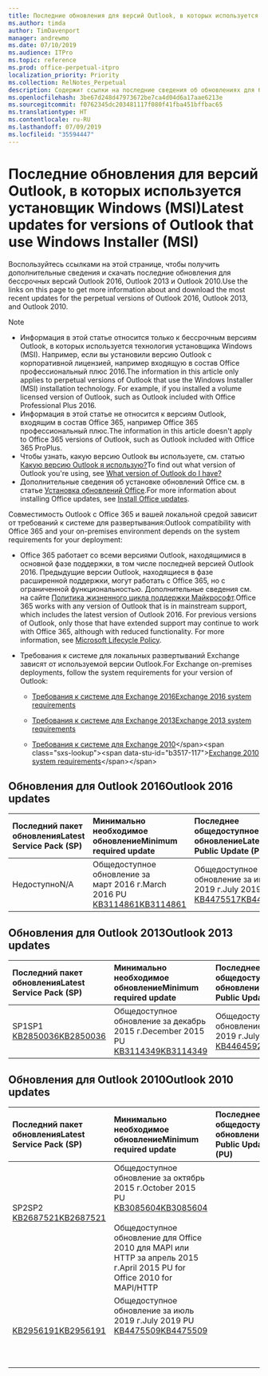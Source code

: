 ```yaml
---
title: Последние обновления для версий Outlook, в которых используется установщик Windows (MSI)
ms.author: timda
author: TimDavenport
manager: andrewmo
ms.date: 07/10/2019
ms.audience: ITPro
ms.topic: reference
ms.prod: office-perpetual-itpro
localization_priority: Priority
ms.collection: RelNotes_Perpetual
description: Содержит ссылки на последние сведения об обновлениях для бессрочных версий Outlook 2016, Outlook 2013 и Outlook 2010 для ИТ-специалистов
ms.openlocfilehash: 3be67d248d47973672be7ca4d04d6a17aae6213e
ms.sourcegitcommit: f0762345dc203481117f080f41fba451bffbac65
ms.translationtype: HT
ms.contentlocale: ru-RU
ms.lasthandoff: 07/09/2019
ms.locfileid: "35594447"
---
```

# <a name="latest-updates-for-versions-of-outlook-that-use-windows-installer-msi"></a><span data-ttu-id="b3517-103">Последние обновления для версий Outlook, в которых используется установщик Windows (MSI)</span><span class="sxs-lookup"><span data-stu-id="b3517-103">Latest updates for versions of Outlook that use Windows Installer (MSI)</span></span>

<span data-ttu-id="b3517-104">Воспользуйтесь ссылками на этой странице, чтобы получить дополнительные сведения и скачать последние обновления для бессрочных версий Outlook 2016, Outlook 2013 и Outlook 2010.</span><span class="sxs-lookup"><span data-stu-id="b3517-104">Use the links on this page to get more information about and download the most recent updates for the perpetual versions of Outlook 2016, Outlook 2013, and Outlook 2010.</span></span>
  
> [!NOTE]
> - <span data-ttu-id="b3517-p101">Информация в этой статье относится только к бессрочным версиям Outlook, в которых используется технология установщика Windows (MSI). Например, если вы установили версию Outlook с корпоративной лицензией, например входящую в состав Office профессиональный плюс 2016.</span><span class="sxs-lookup"><span data-stu-id="b3517-p101">The information in this article only applies to perpetual versions of Outlook that use the Windows Installer (MSI) installation technology. For example, if you installed a volume licensed version of Outlook, such as Outlook included with Office Professional Plus 2016.</span></span>
> - <span data-ttu-id="b3517-107">Информация в этой статье не относится к версиям Outlook, входящим в состав Office 365, например Office 365 профессиональный плюс.</span><span class="sxs-lookup"><span data-stu-id="b3517-107">The information in this article doesn't apply to Office 365 versions of Outlook, such as Outlook included with Office 365 ProPlus.</span></span>
> - <span data-ttu-id="b3517-108">Чтобы узнать, какую версию Outlook вы используете, см. статью [Какую версию Outlook я использую?](https://support.office.com/article/b3a9568c-edb5-42b9-9825-d48d82b2257c)</span><span class="sxs-lookup"><span data-stu-id="b3517-108">To find out what version of Outlook you're using, see [What version of Outlook do I have?](https://support.office.com/article/b3a9568c-edb5-42b9-9825-d48d82b2257c)</span></span>
> - <span data-ttu-id="b3517-109">Дополнительные сведения об установке обновлений Office см. в статье [Установка обновлений Office](https://support.office.com/article/2ab296f3-7f03-43a2-8e50-46de917611c5).</span><span class="sxs-lookup"><span data-stu-id="b3517-109">For more information about installing Office updates, see [Install Office updates](https://support.office.com/article/2ab296f3-7f03-43a2-8e50-46de917611c5).</span></span> 
  
<span data-ttu-id="b3517-110">Совместимость Outlook с Office 365 и вашей локальной средой зависит от требований к системе для развертывания:</span><span class="sxs-lookup"><span data-stu-id="b3517-110">Outlook compatibility with Office 365 and your on-premises environment depends on the system requirements for your deployment:</span></span>
  
- <span data-ttu-id="b3517-p102">Office 365 работает со всеми версиями Outlook, находящимися в основной фазе поддержки, в том числе последней версией Outlook 2016. Предыдущие версии Outlook, находящиеся в фазе расширенной поддержки, могут работать с Office 365, но с ограниченной функциональностью. Дополнительные сведения см. на сайте [Политика жизненного цикла поддержки Майкрософт](https://support.microsoft.com/lifecycle).</span><span class="sxs-lookup"><span data-stu-id="b3517-p102">Office 365 works with any version of Outlook that is in mainstream support, which includes the latest version of Outlook 2016. For previous versions of Outlook, only those that have extended support may continue to work with Office 365, although with reduced functionality. For more information, see [Microsoft Lifecycle Policy](https://support.microsoft.com/lifecycle).</span></span>
    
- <span data-ttu-id="b3517-114">Требования к системе для локальных развертываний Exchange зависят от используемой версии Outlook.</span><span class="sxs-lookup"><span data-stu-id="b3517-114">For Exchange on-premises deployments, follow the system requirements for your version of Outlook:</span></span>
    
  - [<span data-ttu-id="b3517-115">Требования к системе для Exchange 2016</span><span class="sxs-lookup"><span data-stu-id="b3517-115">Exchange 2016 system requirements</span></span>](https://docs.microsoft.com/Exchange/plan-and-deploy/system-requirements)
    
  - [<span data-ttu-id="b3517-116">Требования к системе для Exchange 2013</span><span class="sxs-lookup"><span data-stu-id="b3517-116">Exchange 2013 system requirements</span></span>](https://docs.microsoft.com/exchange/exchange-2013-system-requirements-exchange-2013-help)
    
  - <span data-ttu-id="b3517-117">[Требования к системе для Exchange 2010](https://docs.microsoft.com/previous-versions/office/exchange-server-2010/aa996719(v=exchg.141))</span><span class="sxs-lookup"><span data-stu-id="b3517-117">[Exchange 2010 system requirements](https://docs.microsoft.com/previous-versions/office/exchange-server-2010/aa996719(v=exchg.141))</span></span>

   
## <a name="outlook-2016-updates"></a><span data-ttu-id="b3517-118">Обновления для Outlook 2016</span><span class="sxs-lookup"><span data-stu-id="b3517-118">Outlook 2016 updates</span></span>

|<span data-ttu-id="b3517-119">**Последний пакет обновления**</span><span class="sxs-lookup"><span data-stu-id="b3517-119">**Latest Service Pack (SP)**</span></span>|<span data-ttu-id="b3517-120">**Минимально необходимое обновление**</span><span class="sxs-lookup"><span data-stu-id="b3517-120">**Minimum required update**</span></span>|<span data-ttu-id="b3517-121">**Последнее общедоступное обновление**</span><span class="sxs-lookup"><span data-stu-id="b3517-121">**Latest Public Update (PU)**</span></span>|
|:-----|:-----|:-----|
|<span data-ttu-id="b3517-122">Недоступно</span><span class="sxs-lookup"><span data-stu-id="b3517-122">N/A</span></span>  <br/> |<span data-ttu-id="b3517-123">Общедоступное обновление за март 2016 г.</span><span class="sxs-lookup"><span data-stu-id="b3517-123">March 2016 PU</span></span> <br/>[<span data-ttu-id="b3517-124">KB3114861</span><span class="sxs-lookup"><span data-stu-id="b3517-124">KB3114861</span></span>](https://support.microsoft.com/help/3114861) <br/> |<span data-ttu-id="b3517-125">Общедоступное обновление за июль 2019 г.</span><span class="sxs-lookup"><span data-stu-id="b3517-125">July 2019 PU</span></span> <br/>[<span data-ttu-id="b3517-126">KB4475517</span><span class="sxs-lookup"><span data-stu-id="b3517-126">KB4475517</span></span>](https://support.microsoft.com/help/4475517) 

## <a name="outlook-2013-updates"></a><span data-ttu-id="b3517-127">Обновления для Outlook 2013</span><span class="sxs-lookup"><span data-stu-id="b3517-127">Outlook 2013 updates</span></span>

|<span data-ttu-id="b3517-128">**Последний пакет обновления**</span><span class="sxs-lookup"><span data-stu-id="b3517-128">**Latest Service Pack (SP)**</span></span>|<span data-ttu-id="b3517-129">**Минимально необходимое обновление**</span><span class="sxs-lookup"><span data-stu-id="b3517-129">**Minimum required update**</span></span>|<span data-ttu-id="b3517-130">**Последнее общедоступное обновление**</span><span class="sxs-lookup"><span data-stu-id="b3517-130">**Latest Public Update (PU)**</span></span>|
|:-----|:-----|:-----|
|<span data-ttu-id="b3517-131">SP1</span><span class="sxs-lookup"><span data-stu-id="b3517-131">SP1</span></span>  <br/>[<span data-ttu-id="b3517-132">KB2850036</span><span class="sxs-lookup"><span data-stu-id="b3517-132">KB2850036</span></span>](https://go.microsoft.com/fwlink/p/?LinkId=512538) <br/> |<span data-ttu-id="b3517-133">Общедоступное обновление за декабрь 2015 г.</span><span class="sxs-lookup"><span data-stu-id="b3517-133">December 2015 PU</span></span> <br/>[<span data-ttu-id="b3517-134">KB3114349</span><span class="sxs-lookup"><span data-stu-id="b3517-134">KB3114349</span></span>](https://support.microsoft.com/kb/3114349) <br/> |<span data-ttu-id="b3517-135">Общедоступное обновление за июль 2019 г.</span><span class="sxs-lookup"><span data-stu-id="b3517-135">July 2019 PU</span></span> <br/>[<span data-ttu-id="b3517-136">KB4464592</span><span class="sxs-lookup"><span data-stu-id="b3517-136">KB4464592</span></span>](https://support.microsoft.com/help/4464592)  |
   
## <a name="outlook-2010-updates"></a><span data-ttu-id="b3517-137">Обновления для Outlook 2010</span><span class="sxs-lookup"><span data-stu-id="b3517-137">Outlook 2010 updates</span></span>

|<span data-ttu-id="b3517-138">**Последний пакет обновления**</span><span class="sxs-lookup"><span data-stu-id="b3517-138">**Latest Service Pack (SP)**</span></span>|<span data-ttu-id="b3517-139">**Минимально необходимое обновление**</span><span class="sxs-lookup"><span data-stu-id="b3517-139">**Minimum required update**</span></span>|<span data-ttu-id="b3517-140">**Последнее общедоступное обновление**</span><span class="sxs-lookup"><span data-stu-id="b3517-140">**Latest Public Update (PU)**</span></span>|
|:-----|:-----|:-----|
|<span data-ttu-id="b3517-141">SP2</span><span class="sxs-lookup"><span data-stu-id="b3517-141">SP2</span></span> <br/>[<span data-ttu-id="b3517-142">KB2687521</span><span class="sxs-lookup"><span data-stu-id="b3517-142">KB2687521</span></span>](https://go.microsoft.com/fwlink/p/?LinkId=512542) <br><br><br><br/> |<span data-ttu-id="b3517-143">Общедоступное обновление за октябрь 2015 г.</span><span class="sxs-lookup"><span data-stu-id="b3517-143">October 2015 PU</span></span> <br/> [<span data-ttu-id="b3517-144">KB3085604</span><span class="sxs-lookup"><span data-stu-id="b3517-144">KB3085604</span></span>](https://support.microsoft.com/kb/3085604) <br/><br/>  <span data-ttu-id="b3517-145">Общедоступное обновление для Office 2010 для MAPI или HTTP за апрель 2015 г.</span><span class="sxs-lookup"><span data-stu-id="b3517-145">April 2015 PU for Office 2010 for MAPI/HTTP</span></span> <br/> <span data-ttu-id="b3517-146">
  [KB2956191](https://support.microsoft.com/ru-RU/help/2956191/april-14-2015-update-for-office-2010-kb2956191)</span><span class="sxs-lookup"><span data-stu-id="b3517-146">[KB2956191](https://support.microsoft.com/en-us/help/2956191/april-14-2015-update-for-office-2010-kb2956191)</span></span> <br/> |<span data-ttu-id="b3517-147">Общедоступное обновление за июль 2019 г.</span><span class="sxs-lookup"><span data-stu-id="b3517-147">July 2019 PU</span></span> <br/>[<span data-ttu-id="b3517-148">KB4475509</span><span class="sxs-lookup"><span data-stu-id="b3517-148">KB4475509</span></span>](https://support.microsoft.com/help/4475509) <br><br><br><br/>|
   

